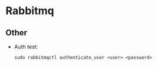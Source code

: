 # Rabbitmq

## Other

- Auth test:

  ```
  sudo rabbitmqctl authenticate_user <user> <password>
  ```

